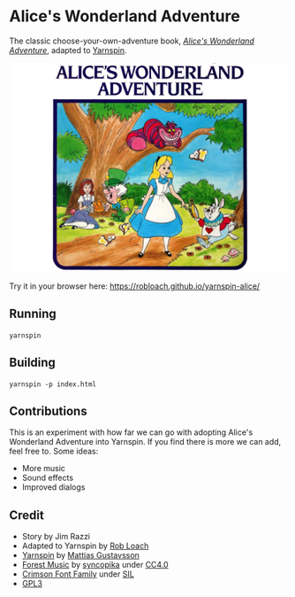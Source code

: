# Alice's Wonderland Adventure

The classic choose-your-own-adventure book, [*Alice's Wonderland Adventure*](https://videbouteilleprimaryschool.weebly.com/uploads/2/5/0/8/25089718/alices_wonderland_adventure.pdf), adapted to [Yarnspin](https://github.com/mattiasgustavsson/yarnspin).

![Alice's Wonderland Adventure](images/title.png)

Try it in your browser here:
https://robloach.github.io/yarnspin-alice/

## Running

```
yarnspin
```

## Building

```
yarnspin -p index.html
```

## Contributions

This is an experiment with how far we can go with adopting Alice's Wonderland Adventure into Yarnspin. If you find there is more we can add, feel free to. Some ideas:

- More music
- Sound effects
- Improved dialogs

## Credit

- Story by Jim Razzi
- Adapted to Yarnspin by [Rob Loach](https://robloach.net)
- [Yarnspin](https://github.com/mattiasgustavsson/yarnspin) by [Mattias Gustavsson](https://github.com/mattiasgustavsson)
- [Forest Music](https://opengameart.org/content/forest) by [syncopika](https://opengameart.org/users/syncopika) under [CC4.0](https://creativecommons.org/licenses/by/4.0/deed.en)
- [Crimson Font Family](https://www.1001fonts.com/crimson-font.html) under [SIL](https://openfontlicense.org/)
- [GPL3](LICENSE.txt)
